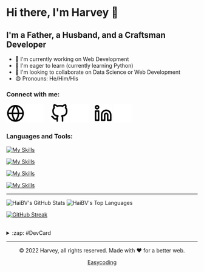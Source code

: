 # Hi there, I'm Harvey 👋

## I'm a Father, a Husband, and a Craftsman Developer

- 🔭 I'm currently working on Web Development
- 🌱 I'm eager to learn (currently learning Python)
- 👯 I'm looking to collaborate on Data Science or Web Development
- 😄 Pronouns: He/Him/His

### Connect with me:  

[![website](./img/globe-light.svg)](https://standupcoder.com/#gh-light-mode-only)
[![website](./img/globe-dark.svg)](https://standupcoder.com/#gh-dark-mode-only)
&nbsp;&nbsp;
[![website](./img/github-light.svg)](https://github.com/HaiBV#gh-light-mode-only)
[![website](./img/github-dark.svg)](https://github.com/HaiBV#gh-dark-mode-only)
&nbsp;&nbsp;
[![website](./img/linkedin-light.svg)](https://linkedin.com/in/haibuivu#gh-light-mode-only)
[![website](./img/linkedin-dark.svg)](https://linkedin.com/in/haibuivu#gh-dark-mode-only)

### Languages and Tools:

[![My Skills](https://skillicons.dev/icons?i=html,css,js,ts,react,jquery,nodejs,php,mongodb,mysql,tailwind&theme=light)](https://skillicons.dev#gh-dark-mode-only)

[![My Skills](https://skillicons.dev/icons?i=html,css,js,ts,react,jquery,nodejs,php,mongodb,mysql,tailwind&theme=dark)](https://skillicons.dev#gh-light-mode-only)

[![My Skills](https://skillicons.dev/icons?i=git,docker,linux,nginx&theme=dark)](https://skillicons.dev#gh-ligth-mode-only)

[![My Skills](https://skillicons.dev/icons?i=git,docker,linux,nginx&theme=dark)](https://skillicons.dev#gh-light-mode-only)

---

<!-- <details>
  <summary>:zap: GitHub Stats</summary> -->

  <img alt="HaiBV's GitHub Stats" src="https://github-readme-stats.vercel.app/api?username=HaiBV&show_icons=true&hide_border=true&theme=dracula" />

  <img alt="HaiBV's Top Languages" src="https://github-readme-stats.vercel.app/api/top-langs/?username=HaiBV&layout=compact&hide_border=true&theme=dracula" />
  
  [![GitHub Streak](https://github-readme-streak-stats.herokuapp.com/?user=HaiBV&hide_border=true&theme=dracula)](https://git.io/streak-stats)
<!-- </details> -->

<br />

<details>
  <summary>:zap: #DevCard</summary>

<a href="https://app.daily.dev/buivuhaibk"><img src="https://api.daily.dev/devcards/d0fefd4fad104b3eaa0277c958cd1481.png?r=cra" width="400" alt="Hải Bùi Vũ's Dev Card"/></a>

</details>

---

<p align="center"> © 2022 Harvey, all rights reserved. Made with ❤️ for a better web. </p>
<p align="center"><a href="https://www.easycoding.vn">Easycoding</a></p>

<!--
**HaiBV/HaiBV** is a ✨ _special_ ✨ repository because its `README.md` (this file) appears on your GitHub profile.

Here are some ideas to get you started:

- 🔭 I’m currently working on ...
- 🌱 I’m currently learning ...
- 👯 I’m looking to collaborate on ...
- 🤔 I’m looking for help with ...
- 💬 Ask me about ...
- 📫 How to reach me: ...
- 😄 Pronouns: ...
- ⚡ Fun fact: ...

Update CI/CD for dev card
sample
https://github.com/codeSTACKr/codeSTACKr

A battle with a worthy opponent
-->
